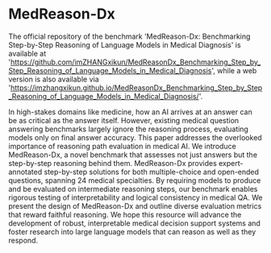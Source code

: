# MedReason-Dx

The official repository of the benchmark 'MedReason-Dx: Benchmarking Step-by-Step Reasoning of Language Models in Medical Diagnosis' is available at 'https://github.com/imZHANGxikun/MedReasonDx_Benchmarking_Step_by_Step_Reasoning_of_Language_Models_in_Medical_Diagnosis', while a web version is also available via 'https://imzhangxikun.github.io/MedReasonDx_Benchmarking_Step_by_Step_Reasoning_of_Language_Models_in_Medical_Diagnosis/'.


In high-stakes domains like medicine, how an AI arrives at an answer can be as critical as the answer itself. However, existing medical question answering benchmarks largely ignore the reasoning process, evaluating models only on final answer accuracy. This paper addresses the overlooked importance of reasoning path evaluation in medical AI. We introduce MedReason-Dx, a novel benchmark that assesses not just answers but the step-by-step reasoning behind them. MedReason-Dx provides expert-annotated step-by-step solutions for both multiple-choice and open-ended questions, spanning 24 medical specialties. By requiring models to produce and be evaluated on intermediate reasoning steps, our benchmark enables rigorous testing of interpretability and logical consistency in medical QA. We present the design of MedReason-Dx and outline diverse evaluation metrics that reward faithful reasoning. We hope this resource will advance the development of robust, interpretable medical decision support systems and foster research into large language models that can reason as well as they respond.
